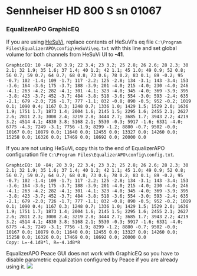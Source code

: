 # Sennheiser HD 800 S sn 01067
### EqualizerAPO GraphicEQ
If you are using [HeSuVi](https://sourceforge.net/projects/hesuvi/), replace contents of HeSuVi's eq file `C:\Program Files\EqualizerAPO\config\HeSuVi\eq.txt` with this line and set global volume for both channels from HeSuVi UI to **-41**.
```
GraphicEQ: 10 -84; 20 3.9; 22 3.4; 23 3.2; 25 2.8; 26 2.6; 28 2.3; 30 2.1; 32 1.9; 35 1.6; 37 1.4; 40 1.2; 42 1.1; 45 1.0; 49 0.9; 52 0.8; 56 0.7; 59 0.7; 64 0.7; 68 0.8; 73 0.6; 78 0.2; 83 0.1; 89 -0.2; 95 -0.7; 102 -1.4; 109 -1.7; 117 -2.2; 125 -2.8; 134 -3.1; 143 -3.4; 153 -3.6; 164 -3.6; 175 -3.7; 188 -3.9; 201 -4.0; 215 -4.0; 230 -4.0; 246 -4.1; 263 -4.2; 282 -4.1; 301 -4.1; 323 -4.0; 345 -4.0; 369 -3.9; 395 -3.8; 423 -3.7; 452 -3.7; 484 -3.8; 518 -3.6; 554 -3.0; 593 -2.4; 635 -2.1; 679 -2.0; 726 -1.7; 777 -1.1; 832 -0.8; 890 -0.5; 952 -0.2; 1019 0.1; 1090 0.4; 1167 0.3; 1248 0.7; 1336 1.0; 1429 1.5; 1529 2.0; 1636 1.9; 1751 1.7; 1873 1.4; 2004 1.6; 2145 1.5; 2295 1.6; 2455 2.1; 2627 2.6; 2811 2.3; 3008 2.4; 3219 2.8; 3444 2.7; 3685 1.7; 3943 2.2; 4219 3.2; 4514 4.1; 4830 3.8; 5168 2.1; 5530 -0.3; 5917 -1.6; 6331 -4.0; 6775 -4.3; 7249 -3.1; 7756 -1.9; 8299 -1.2; 8880 -0.7; 9502 -0.0; 10167 0.0; 10879 0.0; 11640 0.0; 12455 0.0; 13327 0.0; 14260 0.0; 15258 0.0; 16326 0.0; 17469 0.0; 18692 0.0; 20000 0.0
```
If you are not using HeSuVi, copy this to the end of EqualizerAPO configuration file `C:\Program Files\EqualizerAPO\config\config.txt`.
```
GraphicEQ: 10 -84; 20 3.9; 22 3.4; 23 3.2; 25 2.8; 26 2.6; 28 2.3; 30 2.1; 32 1.9; 35 1.6; 37 1.4; 40 1.2; 42 1.1; 45 1.0; 49 0.9; 52 0.8; 56 0.7; 59 0.7; 64 0.7; 68 0.8; 73 0.6; 78 0.2; 83 0.1; 89 -0.2; 95 -0.7; 102 -1.4; 109 -1.7; 117 -2.2; 125 -2.8; 134 -3.1; 143 -3.4; 153 -3.6; 164 -3.6; 175 -3.7; 188 -3.9; 201 -4.0; 215 -4.0; 230 -4.0; 246 -4.1; 263 -4.2; 282 -4.1; 301 -4.1; 323 -4.0; 345 -4.0; 369 -3.9; 395 -3.8; 423 -3.7; 452 -3.7; 484 -3.8; 518 -3.6; 554 -3.0; 593 -2.4; 635 -2.1; 679 -2.0; 726 -1.7; 777 -1.1; 832 -0.8; 890 -0.5; 952 -0.2; 1019 0.1; 1090 0.4; 1167 0.3; 1248 0.7; 1336 1.0; 1429 1.5; 1529 2.0; 1636 1.9; 1751 1.7; 1873 1.4; 2004 1.6; 2145 1.5; 2295 1.6; 2455 2.1; 2627 2.6; 2811 2.3; 3008 2.4; 3219 2.8; 3444 2.7; 3685 1.7; 3943 2.2; 4219 3.2; 4514 4.1; 4830 3.8; 5168 2.1; 5530 -0.3; 5917 -1.6; 6331 -4.0; 6775 -4.3; 7249 -3.1; 7756 -1.9; 8299 -1.2; 8880 -0.7; 9502 -0.0; 10167 0.0; 10879 0.0; 11640 0.0; 12455 0.0; 13327 0.0; 14260 0.0; 15258 0.0; 16326 0.0; 17469 0.0; 18692 0.0; 20000 0.0
Copy: L=-4.1dB*l, R=-4.1dB*R
```
EqualizerAPO Peace GUI does not work with GraphicEQ so you have to disable parametric equalization configured by Peace if you are already using it.
![](https://raw.githubusercontent.com/jaakkopasanen/AutoEq/master/results/Innerfidelity%202017/innerfidelity/onear/Sennheiser%20HD%20800%20S%20sn%2001067/Sennheiser%20HD%20800%20S%20sn%2001067.png)
